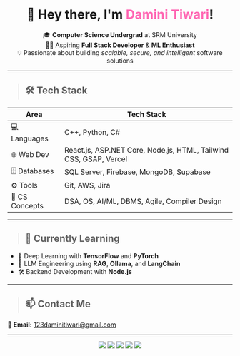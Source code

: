 <h1 align="center">👋 Hey there, I'm <span style="color:#ff69b4;">Damini Tiwari</span>!</h1>

<p align="center">
🎓 <strong>Computer Science Undergrad</strong> at SRM University  
<br>👩‍💻 Aspiring <strong>Full Stack Developer</strong> & <strong>ML Enthusiast</strong>  
<br>💡 Passionate about building <em>scalable, secure, and intelligent</em> software solutions
</p>

---

> ## 🛠️ Tech Stack

| Area           | Tech Stack                                                                 |
|----------------|-----------------------------------------------------------------------------|
| 💻 Languages   | C++, Python, C#                                                              |
| 🌐 Web Dev     | React.js, ASP.NET Core, Node.js, HTML, Tailwind CSS, GSAP, Vercel           |
| 🗄️ Databases   | SQL Server, Firebase, MongoDB, Supabase                                     |
| ⚙️ Tools       | Git, AWS, Jira                                                               |
| 🧠 CS Concepts | DSA, OS, AI/ML, DBMS, Agile, Compiler Design                                 |

---

> ## 🚀 Currently Learning

- 🤖 Deep Learning with **TensorFlow** and **PyTorch**  
- 🧠 LLM Engineering using **RAG**, **Ollama**, and **LangChain**  
- 🛠️ Backend Development with **Node.js**

---

> ## 📫 Contact Me

📧 **Email:** [123daminitiwari@gmail.com](mailto:123daminitiwari@gmail.com)

---

<p align="center">
  <img src="https://img.shields.io/badge/React-%2361DAFB.svg?logo=react&logoColor=white&style=for-the-badge"/>
  <img src="https://img.shields.io/badge/Python-%233776AB.svg?logo=python&logoColor=white&style=for-the-badge"/>
  <img src="https://img.shields.io/badge/Node.js-%23339933.svg?logo=node.js&logoColor=white&style=for-the-badge"/>
  <img src="https://img.shields.io/badge/Tailwind_CSS-%2306B6D4.svg?logo=tailwind-css&logoColor=white&style=for-the-badge"/>
  <img src="https://img.shields.io/badge/Firebase-%23FFCA28.svg?logo=firebase&logoColor=black&style=for-the-badge"/>
</p>
